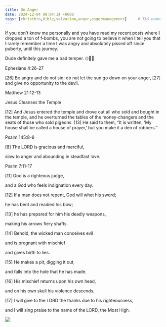 ```yaml
---
title: On Anger
date: 2024-12-04 08:04:14 +0000
tags: [christbro,bible,salvation,anger,angermanagement]     # TAG names should always be lowercase
---
```


If you don't know me personally and you have read my recent posts where I dropped a ton of f-bombs, you are not going to believe it when I tell you that I rarely remember a time I was angry and absolutely pissed off since puberty, until this journey.

Dude definitely gave me a bad temper. 🙄🤔🤷

Ephesians 4:26-27

[26] Be angry and do not sin; do not let the sun go down on your anger, [27] and give no opportunity to the devil.

Matthew 21:12-13

Jesus Cleanses the Temple

[12] And Jesus entered the temple and drove out all who sold and bought in the temple, and he overturned the tables of the money-changers and the seats of those who sold pigeons. [13] He said to them, “It is written, ‘My house shall be called a house of prayer,’ but you make it a den of robbers.”

Psalm 145:8-9

[8] The LORD is gracious and merciful,

slow to anger and abounding in steadfast love. 

Psalm 7:11-17

[11] God is a righteous judge,

and a God who feels indignation every day.

[12] If a man does not repent, God will whet his sword;

he has bent and readied his bow; 

[13] he has prepared for him his deadly weapons,

making his arrows fiery shafts. 

[14] Behold, the wicked man conceives evil

and is pregnant with mischief

and gives birth to lies. 

[15] He makes a pit, digging it out,

and falls into the hole that he has made. 

[16] His mischief returns upon his own head,

and on his own skull his violence descends.

[17] I will give to the LORD the thanks due to his righteousness,

and I will sing praise to the name of the LORD, the Most High.

![](/02971370947634e9da7b1405e00167fc.jpeg)